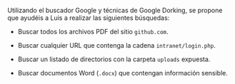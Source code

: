 Utilizando el buscador Google y técnicas de Google Dorking, se propone que ayudéis a Luis a realizar las siguientes búsquedas:

- Buscar todos los archivos PDF del sitio `github.com`.

- Buscar cualquier URL que contenga la cadena `intranet/login.php`.

- Buscar un listado de directorios con la carpeta `uploads` expuesta.

- Buscar documentos Word (`.docx`) que contengan información sensible.

